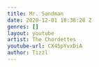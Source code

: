 ```yaml
---
title: Mr. Sandman
date: 2020-12-01 18:38:28 Z
genres: []
layout: youtube
artist: The Chordettes
youtube-url: CX45pYvxDiA
author: Tizzl
---
```


